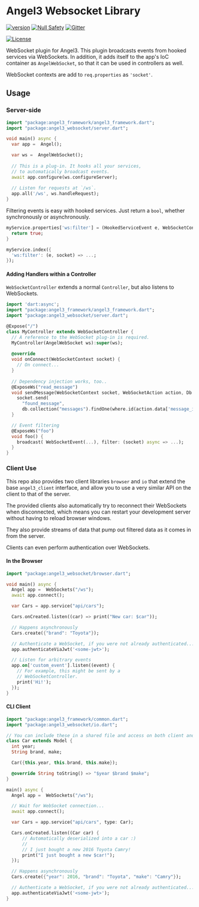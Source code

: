 # Angel3 Websocket Library

[![version](https://img.shields.io/badge/pub-v4.0.1-brightgreen)](https://pub.dartlang.org/packages/angel3_websocket)
[![Null Safety](https://img.shields.io/badge/null-safety-brightgreen)](https://dart.dev/null-safety)
[![Gitter](https://img.shields.io/gitter/room/angel_dart/discussion)](https://gitter.im/angel_dart/discussion)

[![License](https://img.shields.io/github/license/dukefirehawk/angel)](https://github.com/dukefirehawk/angel/tree/angel3/packages/websocket/LICENSE)

WebSocket plugin for Angel3. This plugin broadcasts events from hooked services via WebSockets. In addition, it adds itself to the app's IoC container as `AngelWebSocket`, so that it can be used in controllers as well.

WebSocket contexts are add to `req.properties` as `'socket'`.

## Usage

### Server-side

```dart
import "package:angel3_framework/angel3_framework.dart";
import "package:angel3_websocket/server.dart";

void main() async {
  var app =  Angel();

  var ws =  AngelWebSocket();
  
  // This is a plug-in. It hooks all your services,
  // to automatically broadcast events.
  await app.configure(ws.configureServer);
  
  // Listen for requests at `/ws`.
  app.all('/ws', ws.handleRequest);
}

```

Filtering events is easy with hooked services. Just return a `bool`, whether synchronously or asynchronously.

```dart
myService.properties['ws:filter'] = (HookedServiceEvent e, WebSocketContext socket) async {
  return true;
}

myService.index({
  'ws:filter': (e, socket) => ...;
});
```

#### Adding Handlers within a Controller

`WebSocketController` extends a normal `Controller`, but also listens to WebSockets.

```dart
import 'dart:async';
import "package:angel3_framework/angel3_framework.dart";
import "package:angel3_websocket/server.dart";

@Expose("/")
class MyController extends WebSocketController {
  // A reference to the WebSocket plug-in is required.
  MyController(AngelWebSocket ws):super(ws);
  
  @override
  void onConnect(WebSocketContext socket) {
    // On connect...
  }
  
  // Dependency injection works, too..
  @ExposeWs("read_message")
  void sendMessage(WebSocketContext socket, WebSocketAction action, Db db) async {
    socket.send(
      "found_message",
      db.collection("messages").findOne(where.id(action.data['message_id'])));
  }

  // Event filtering
  @ExposeWs("foo")
  void foo() {
    broadcast( WebSocketEvent(...), filter: (socket) async => ...);
  }
}
```

### Client Use

This repo also provides two client libraries `browser` and `io` that extend the base `angel3_client` interface, and allow you to use a very similar API on the client to that of the server.

The provided clients also automatically try to reconnect their WebSockets when disconnected, which means you can restart your development server without having to reload browser windows.

They also provide streams of data that pump out filtered data as it comes in from the server.

Clients can even perform authentication over WebSockets.

#### In the Browser

```dart
import "package:angel3_websocket/browser.dart";

void main() async {
  Angel app =  WebSockets("/ws");
  await app.connect();

  var Cars = app.service("api/cars");

  Cars.onCreated.listen((car) => print("New car: $car"));

  // Happens asynchronously
  Cars.create({"brand": "Toyota"});

  // Authenticate a WebSocket, if you were not already authenticated...
  app.authenticateViaJwt('<some-jwt>');

  // Listen for arbitrary events
  app.on['custom_event'].listen((event) {
    // For example, this might be sent by a
    // WebSocketController.
    print('Hi!');
  });
}
```

#### CLI Client

```dart
import "package:angel3_framework/common.dart";
import "package:angel3_websocket/io.dart";

// You can include these in a shared file and access on both client and server
class Car extends Model {
  int year;
  String brand, make;

  Car({this.year, this.brand, this.make});

  @override String toString() => "$year $brand $make";
}

main() async {
  Angel app =  WebSockets("/ws");

  // Wait for WebSocket connection...
  await app.connect();

  var Cars = app.service("api/cars", type: Car);

  Cars.onCreated.listen((Car car) {
      // Automatically deserialized into a car :)
      //
      // I just bought a new 2016 Toyota Camry!
      print("I just bought a new $car!");
  });

  // Happens asynchronously
  Cars.create({"year": 2016, "brand": "Toyota", "make": "Camry"});

  // Authenticate a WebSocket, if you were not already authenticated...
  app.authenticateViaJwt('<some-jwt>');
}
